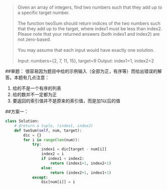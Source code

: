 >Given an array of integers, find two numbers such that they add up to a specific target number.<BR><br>
The function twoSum should return indices of the two numbers such that they add up to the target, where index1 must be less than index2. Please note that your returned answers (both index1 and index2) are not zero-based.<br><br>
You may assume that each input would have exactly one solution.<br><br>
Input: numbers={2, 7, 11, 15}, target=9
Output: index1=1, index2=2

##审题：
很容易因为题目中给的示例输入（全部为正，有序等）而给出错误的解答。本题有几点注意：
1. 给的不是一个有序的列表
2. 给的数并不一定都为正
3. 要返回的索引值并不是原来的索引值，而是加1以后的值

##方案一：
```Python
class Solution:
	# @return a tuple, (index1, index2)
	def twoSum(self, num, target):
		dic = {}
		for i in range(len(num)):
			try:
				index1 = dic[target - num[i]]
				index2 = i
				if index1 < index2:
					return (index1+1, index2+1)
				else:
					return (index2+1, index1+1)
			except:
				dic[num[i]] = i
```
